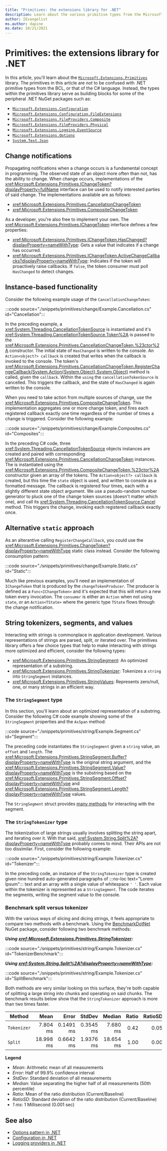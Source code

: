```yaml
---
title: "Primitives: the extensions library for .NET"
description: Learn about the various primitive types from the Microsoft.Extensions.Primitives library.
author: IEvangelist
ms.author: dapine
ms.date: 10/21/2021
---
```


# Primitives: the extensions library for .NET

In this article, you'll learn about the [`Microsoft.Extensions.Primitives`](/dotnet/api/microsoft.extensions.primitives) library. The primitives in this article are *not* to be confused with .NET primitive types from the BCL, or that of the C# language. Instead, the types within the primitives library serve as building blocks for some of the peripheral .NET NuGet packages such as:

- [`Microsoft.Extensions.Configuration`](https://www.nuget.org/packages/Microsoft.Extensions.Configuration)
- [`Microsoft.Extensions.Configuration.FileExtensions`](https://www.nuget.org/packages/Microsoft.Extensions.Configuration.FileExtensions)
- [`Microsoft.Extensions.FileProviders.Composite`](https://www.nuget.org/packages/Microsoft.Extensions.FileProviders.Composite)
- [`Microsoft.Extensions.FileProviders.Physical`](https://www.nuget.org/packages/Microsoft.Extensions.FileProviders.Physical)
- [`Microsoft.Extensions.Logging.EventSource`](https://www.nuget.org/packages/Microsoft.Extensions.Logging.EventSource)
- [`Microsoft.Extensions.Options`](https://www.nuget.org/packages/Microsoft.Extensions.Options)
- [`System.Text.Json`](https://www.nuget.org/packages/System.Text.Json)

## Change notifications

Propagating notifications when a change occurs is a fundamental concept in programming. The observed state of an object more often than not, has the ability to change. When change occurs, implementations of the <xref:Microsoft.Extensions.Primitives.IChangeToken?displayProperty=fullName> interface can be used to notify interested parties of said change. The implementations available are as follows:

- <xref:Microsoft.Extensions.Primitives.CancellationChangeToken>
- <xref:Microsoft.Extensions.Primitives.CompositeChangeToken>

As a developer, you're also free to implement your own. The <xref:Microsoft.Extensions.Primitives.IChangeToken> interface defines a few properties:

- <xref:Microsoft.Extensions.Primitives.IChangeToken.HasChanged?displayProperty=nameWithType>: Gets a value that indicates if a change has occurred.
- <xref:Microsoft.Extensions.Primitives.IChangeToken.ActiveChangeCallbacks?displayProperty=nameWithType>: Indicates if the token will proactively raise callbacks. If `false`, the token consumer must poll `HasChanged` to detect changes.

## Instance-based functionality

Consider the following example usage of the `CancellationChangeToken`:

:::code source="./snippets/primitives/change/Example.Cancellation.cs" id="Cancellation":::

In the preceding example, a <xref:System.Threading.CancellationTokenSource> is instantiated and it's <xref:System.Threading.CancellationTokenSource.Token%2A> is passed to the <xref:Microsoft.Extensions.Primitives.CancellationChangeToken.%23ctor%2A> constructor. The initial state of `HasChanged` is written to the console. An `Action<object?> callback` is created that writes when the callback is invoked to the console. The token's <xref:Microsoft.Extensions.Primitives.CancellationChangeToken.RegisterChangeCallback(System.Action{System.Object},System.Object)> method is called, given the `callback`. Within the `using` the `cancellationTokenSource` is cancelled. This triggers the callback, and the state of `HasChanged` is again written to the console.

When you need to take action from multiple sources of change, use the <xref:Microsoft.Extensions.Primitives.CompositeChangeToken>. This implementation aggregates one or more change token, and fires each registered callback exactly one time regardless of the number of times a change is triggered. Consider the following example:

:::code source="./snippets/primitives/change/Example.Composites.cs" id="Composites":::

In the preceding C# code, three <xref:System.Threading.CancellationTokenSource> objects instances are created and paired with corresponding <xref:Microsoft.Extensions.Primitives.CancellationChangeToken> instances. The is instantiated using the <xref:Microsoft.Extensions.Primitives.CompositeChangeToken.%23ctor%2A> constructor given an array of the tokens. The `Action<object?> callback` is created, but this time the `state` object is used, and written to console as a formatted message. The callback is registered four times, each with a slightly different state object argument. We use a pseudo-random number generator to pluck one of the change token sources (doesn't matter which one), and call its <xref:System.Threading.CancellationTokenSource.Cancel> method. This triggers the change, invoking each registered callback exactly once.

## Alternative `static` approach

As an alterantive calling `RegisterChangeCallback`, you could use the <xref:Microsoft.Extensions.Primitives.ChangeToken?displayProperty=nameWithType> static class instead. Consider the following consumption pattern:

:::code source="./snippets/primitives/change/Example.Static.cs" id="Static":::

Much like previous examples, you'll need an implementation of `IChangeToken` that is produced by the `changeTokenProducer`. The producer is defined as a `Func<IChangeToken>` and it's expected that this will return a new token every invocation. The `consumer` is either an `Action` when not using `state`, or an `Action<TState>` where the generic type `TState` flows through the change notification.

## String tokenizers, segments, and values

Interacting with strings is commonplace in application development. Various representations of strings are parsed, split, or iterated over. The primitives library offers a few choice types that help to make interacting with strings more optimized and efficient, consider the following types:

- <xref:Microsoft.Extensions.Primitives.StringSegment>: An optimized representation of a substring.
- <xref:Microsoft.Extensions.Primitives.StringTokenizer>: Tokenizes a `string` into `StringSegment` instances.
- <xref:Microsoft.Extensions.Primitives.StringValues>: Represents zero/null, one, or many strings in an efficient way.

### The `StringSegment` type

In this section, you'll learn about an optimized representation of a substring. Consider the following C# code example showing some of the `StringSegment` properties and the `AsSpan` method:

:::code source="./snippets/primitives/string/Example.Segment.cs" id="Segment":::

The preceding code instantiates the `StringSegment` given a `string` value, an `offset` and `length`. The <xref:Microsoft.Extensions.Primitives.StringSegment.Buffer?displayProperty=nameWithType> is the original string argument, and the <xref:Microsoft.Extensions.Primitives.StringSegment.Value?displayProperty=nameWithType> is the substring based on the <xref:Microsoft.Extensions.Primitives.StringSegment.Offset?displayProperty=nameWithType> and <xref:Microsoft.Extensions.Primitives.StringSegment.Length?displayProperty=nameWithType> values.

The `StringSegment` struct provides [many methods](/dotnet/api/microsoft.extensions.primitives.stringsegment#methods) for interacting with the segment.

### The `StringTokenizer` type

The tokenization of large strings usually involves splitting the string apart, and iterating over it. With that said, <xref:System.String.Split%2A?displayProperty=nameWithType> probably comes to mind. Their APIs are not too dissimilar. First, consider the following example:

:::code source="./snippets/primitives/string/Example.Tokenizer.cs" id="Tokenizer":::

In the preceding code, an instance of the `StringTokenizer` type is created given nine hundred auto-generated paragraphs of :::no-loc text="Lorem Ipsum"::: text and an array with a single value of whitespace `' '`. Each value within the tokenizer is represented as a `StringSegment`. The code iterates the segments, writing the segment value to the console.

### Benchmark split versus tokenizer

With the various ways of slicing and dicing strings, it feels appropriate to compare two methods with a benchmark. Using the [BenchmarkDotNet](https://www.nuget.org/packages/BenchmarkDotNet) NuGet package, consider following two benchmark methods:

***Using <xref:Microsoft.Extensions.Primitives.StringTokenizer>:***

:::code source="./snippets/primitives/string/Example.Tokenizer.cs" id="TokenizerBenchmark":::

***Using <xref:System.String.Split%2A?displayProperty=nameWithType>:***

:::code source="./snippets/primitives/string/Example.Tokenizer.cs" id="SplitBenchmark":::

Both methods are very similar looking on this surface, they're both capable of splitting a large string into chunks and operating on said chunks. The benchmark results below show that the `StringTokenizer` approach is more than two times faster.

| Method      | Mean      | Error     | StdDev    | Median    | Ratio | RatioSD |
|-------------|----------:|----------:|----------:|----------:|------:|--------:|
| `Tokenizer` | 7.804 ms  | 0.1491 ms | 0.3545 ms | 7.680 ms  | 0.42  | 0.05    |
| `Split`     | 18.998 ms | 0.6642 ms | 1.9376 ms | 18.654 ms | 1.00  | 0.00    |

**Legend**

- *Mean*: Arithmetic mean of all measurements
- *Error*: Half of 99.9% confidence interval
- *StdDev*: Standard deviation of all measurements
- *Median*: Value separating the higher half of all measurements (50th percentile)
- *Ratio*: Mean of the ratio distribution (Current/Baseline)
- *RatioSD*: Standard deviation of the ratio distribution (Current/Baseline)
- *1 ms*: 1 Millisecond (0.001 sec)

## See also

- [Options pattern in .NET](options.md)
- [Configuration in .NET](configuration.md)
- [Logging providers in .NET](logging-providers.md)
